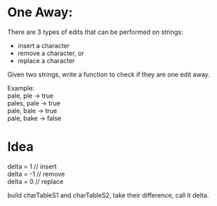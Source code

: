 # One Away:  
There are 3 types of edits that can be performed on strings:  
- insert a character  
- remove a character, or  
- replace a character  
  
Given two strings, write a function to check if they are one edit away.  
  
Example:  
pale, ple -> true  
pales, pale -> true  
pale, bale -> true  
pale, bake -> false  
  

# Idea  
delta =  1 // insert  
delta = -1 // remove  
delta =  0 // replace  
  
build charTableS1 and charTableS2, take their difference, call it delta.  
  

